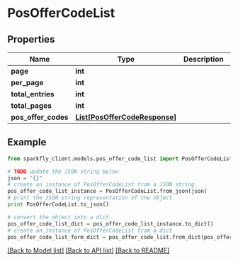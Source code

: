 # PosOfferCodeList


## Properties
Name | Type | Description | Notes
------------ | ------------- | ------------- | -------------
**page** | **int** |  | [optional] 
**per_page** | **int** |  | [optional] 
**total_entries** | **int** |  | [optional] 
**total_pages** | **int** |  | [optional] 
**pos_offer_codes** | [**List[PosOfferCodeResponse]**](PosOfferCodeResponse.md) |  | [optional] 

## Example

```python
from sparkfly_client.models.pos_offer_code_list import PosOfferCodeList

# TODO update the JSON string below
json = "{}"
# create an instance of PosOfferCodeList from a JSON string
pos_offer_code_list_instance = PosOfferCodeList.from_json(json)
# print the JSON string representation of the object
print PosOfferCodeList.to_json()

# convert the object into a dict
pos_offer_code_list_dict = pos_offer_code_list_instance.to_dict()
# create an instance of PosOfferCodeList from a dict
pos_offer_code_list_form_dict = pos_offer_code_list.from_dict(pos_offer_code_list_dict)
```
[[Back to Model list]](../README.md#documentation-for-models) [[Back to API list]](../README.md#documentation-for-api-endpoints) [[Back to README]](../README.md)


